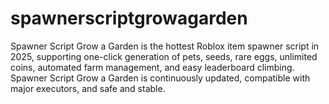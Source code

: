 # spawnerscriptgrowagarden
Spawner Script Grow a Garden is the hottest Roblox item spawner script in 2025, supporting one-click generation of pets, seeds, rare eggs, unlimited coins, automated farm management, and easy leaderboard climbing. Spawner Script Grow a Garden is continuously updated, compatible with major executors, and safe and stable.
